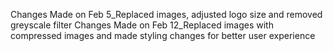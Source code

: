 Changes Made on Feb 5_Replaced images, adjusted logo size and removed greyscale filter
Changes Made on Feb 12_Replaced images with compressed images and made styling changes for better user experience
